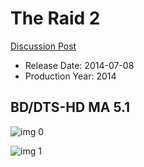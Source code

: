 # The Raid 2

[Discussion Post](https://www.avsforum.com/threads/bass-eq-for-filtered-movies.2995212/post-59347242)

* Release Date: 2014-07-08
* Production Year: 2014

## BD/DTS-HD MA 5.1

![img 0](https://i.imgur.com/e5HSuP0.jpg)

![img 1](https://i.imgur.com/FgXk7y7.png)

